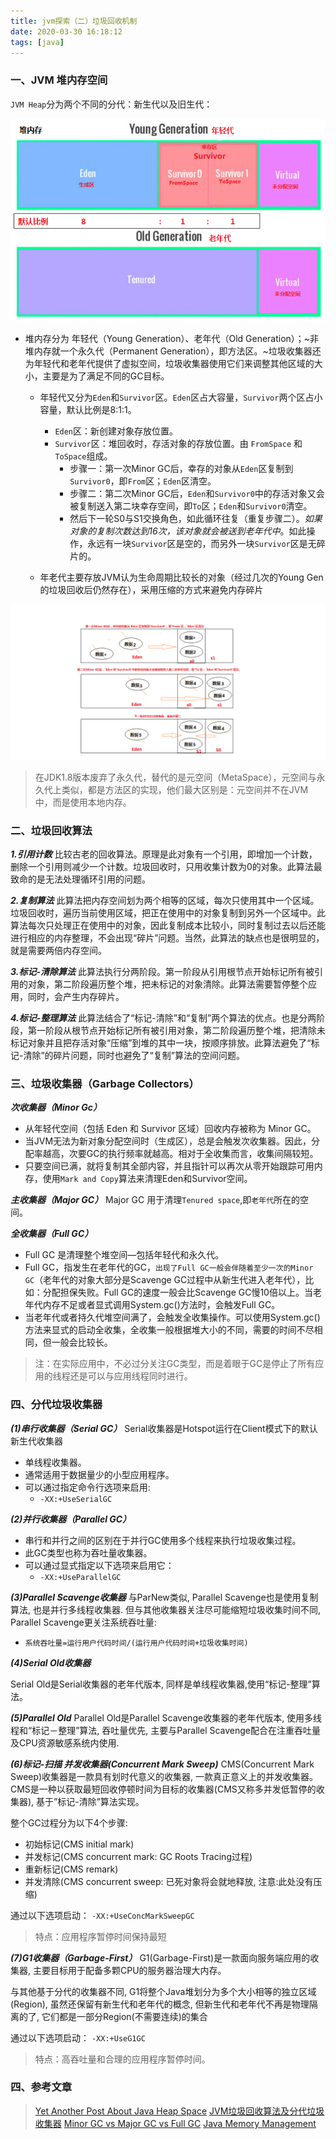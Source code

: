 ```yaml
---
title: jvm探索（二）垃圾回收机制
date: 2020-03-30 16:18:12
tags: [java]
---
```


### 一、JVM 堆内存空间
`JVM Heap`分为两个不同的分代：新生代以及旧生代：

![JVM Heap](/image/jvm/jvm-heap.png)


+	堆内存分为 年轻代（Young Generation）、老年代（Old Generation）；~非堆内存就一个永久代（Permanent Generation），即方法区。~垃圾收集器还为年轻代和老年代提供了虚拟空间，垃圾收集器使用它们来调整其他区域的大小，主要是为了满足不同的GC目标。
	+	年轻代又分为`Eden`和`Survivor`区。`Eden`区占大容量，`Survivor`两个区占小容量，默认比例是8:1:1。
		+	`Eden`区：新创建对象存放位置。
		+	`Survivor`区：堆回收时，存活对象的存放位置。由 `FromSpace` 和`ToSpace`组成。
			+	步骤一：第一次Minor GC后，幸存的对象从`Eden`区复制到`Survivor0`，即`From`区；`Eden`区清空。
			+	步骤二：第二次Minor GC后，`Eden`和`Survivor0`中的存活对象又会被复制送入第二块幸存空间，即`To`区；`Eden`和`Survivor0`清空。
			+	然后下一轮S0与S1交换角色，如此循环往复（重复步骤二）。*如果对象的复制次数达到16次，该对象就会被送到老年代中*。如此操作，永远有一块`Survivor`区是空的，而另外一块`Survivor`区是无碎片的。
	
	+	年老代主要存放JVM认为生命周期比较长的对象（经过几次的Young Gen的垃圾回收后仍然存在），采用压缩的方式来避免内存碎片
	
![jvm-heap-handle](/image/jvm/jvm-heap-handle.png)	
	
> 在JDK1.8版本废弃了永久代，替代的是元空间（MetaSpace），元空间与永久代上类似，都是方法区的实现，他们最大区别是：元空间并不在JVM中，而是使用本地内存。



### 二、垃圾回收算法

***1.引用计数***
比较古老的回收算法。原理是此对象有一个引用，即增加一个计数，删除一个引用则减少一个计数。垃圾回收时，只用收集计数为0的对象。此算法最致命的是无法处理循环引用的问题。

***2.复制算法***
此算法把内存空间划为两个相等的区域，每次只使用其中一个区域。垃圾回收时，遍历当前使用区域，把正在使用中的对象复制到另外一个区域中。此算法每次只处理正在使用中的对象，因此复制成本比较小，同时复制过去以后还能进行相应的内存整理，不会出现“碎片”问题。当然，此算法的缺点也是很明显的，就是需要两倍内存空间。

***3.标记-清除算法***
此算法执行分两阶段。第一阶段从引用根节点开始标记所有被引用的对象，第二阶段遍历整个堆，把未标记的对象清除。此算法需要暂停整个应用，同时，会产生内存碎片。


***4.标记-整理算法***
此算法结合了“标记-清除”和“复制”两个算法的优点。也是分两阶段，第一阶段从根节点开始标记所有被引用对象，第二阶段遍历整个堆，把清除未标记对象并且把存活对象“压缩”到堆的其中一块，按顺序排放。此算法避免了“标记-清除”的碎片问题，同时也避免了“复制”算法的空间问题。


### 三、垃圾收集器（Garbage Collectors）

***次收集器（Minor Gc）***
+	从年轻代空间（包括 Eden 和 Survivor 区域）回收内存被称为 Minor GC。
+	当JVM无法为新对象分配空间时（生成区），总是会触发次收集器。因此，分配率越高，次要GC的执行频率就越高。相对于全收集而言，收集间隔较短。
+	只要空间已满，就将复制其全部内容，并且指针可以再次从零开始跟踪可用内存，使用`Mark and Copy`算法来清理Eden和Survivor空间。

***主收集器（Major GC）***
Major GC 用于清理`Tenured space`,即`老年代`所在的空间。

***全收集器（Full GC）***
+	Full GC 是清理整个堆空间—包括年轻代和永久代。
+	Full GC，指发生在老年代的GC，`出现了Full GC一般会伴随着至少一次的Minor GC`（老年代的对象大部分是Scavenge GC过程中从新生代进入老年代），比如：分配担保失败。Full GC的速度一般会比Scavenge GC慢10倍以上。当老年代内存不足或者显式调用System.gc()方法时，会触发Full GC。
+	当老年代或者持久代堆空间满了，会触发全收集操作。可以使用System.gc()方法来显式的启动全收集，全收集一般根据堆大小的不同，需要的时间不尽相同，但一般会比较长。

> 注：在实际应用中，不必过分关注GC类型，而是着眼于GC是停止了所有应用的线程还是可以与应用线程同时进行。

### 四、分代垃圾收集器

***(1)串行收集器（Serial GC）***
Serial收集器是Hotspot运行在Client模式下的默认新生代收集器
+	单线程收集器。
+	通常适用于数据量少的小型应用程序。
+	可以通过指定命令行选项来启用:
	+	`-XX:+UseSerialGC`



***(2)并行收集器（Parallel GC）***

+	串行和并行之间的区别在于并行GC使用多个线程来执行垃圾收集过程。
+	此GC类型也称为吞吐量收集器。
+	可以通过显式指定以下选项来启用它：
	+	`-XX:+UseParallelGC`

***(3)Parallel Scavenge收集器***
与ParNew类似, Parallel Scavenge也是使用复制算法, 也是并行多线程收集器. 但与其他收集器关注尽可能缩短垃圾收集时间不同, Parallel Scavenge更关注系统吞吐量:
+	`系统吞吐量=运行用户代码时间/(运行用户代码时间+垃圾收集时间)`

***(4)Serial Old收集器***

Serial Old是Serial收集器的老年代版本, 同样是单线程收集器,使用“标记-整理”算法。

***(5)Parallel Old***
Parallel Old是Parallel Scavenge收集器的老年代版本, 使用多线程和“标记－整理”算法, 吞吐量优先, 主要与Parallel Scavenge配合在注重吞吐量及CPU资源敏感系统内使用.

***(6)标记-扫描 并发收集器(Concurrent Mark Sweep)***
CMS(Concurrent Mark Sweep)收集器是一款具有划时代意义的收集器, 一款真正意义上的并发收集器。
CMS是一种以获取最短回收停顿时间为目标的收集器(CMS又称多并发低暂停的收集器), 基于”标记-清除”算法实现。

整个GC过程分为以下4个步骤:

+	初始标记(CMS initial mark)
+	并发标记(CMS concurrent mark: GC Roots Tracing过程)
+	重新标记(CMS remark)
+	并发清除(CMS concurrent sweep: 已死对象将会就地释放, 注意:此处没有压缩)

通过以下选项启动：
	`-XX:+UseConcMarkSweepGC`

> 特点：应用程序暂停时间保持最短

***(7)G1收集器（Garbage-First）***
G1(Garbage-First)是一款面向服务端应用的收集器, 主要目标用于配备多颗CPU的服务器治理大内存。

与其他基于分代的收集器不同, G1将整个Java堆划分为多个大小相等的独立区域(Region), 虽然还保留有新生代和老年代的概念, 但新生代和老年代不再是物理隔离的了, 它们都是一部分Region(不需要连续)的集合

通过以下选项启动：
	`-XX:+UseG1GC`

> 特点：高吞吐量和合理的应用程序暂停时间。


### 四、参考文章
>	[Yet Another Post About Java Heap Space](https://dzone.com/articles/gc-explained-heap)
[JVM垃圾回收算法及分代垃圾收集器](https://www.cnblogs.com/guanghe/p/10524807.html)
[Minor GC vs Major GC vs Full GC](https://dzone.com/articles/minor-gc-vs-major-gc-vs-full)
[Java Memory Management](https://dzone.com/articles/java-memory-management)